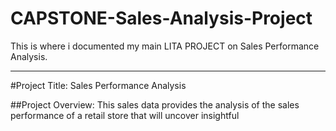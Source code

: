 # CAPSTONE-Sales-Analysis-Project
This is where i documented my main LITA PROJECT on Sales Performance Analysis.

---

#Project Title: Sales Performance Analysis 

##Project Overview: This sales data provides the analysis of the sales performance of a retail store that will uncover insightful 